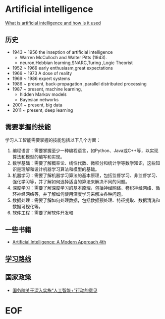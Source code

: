 # Artificial intelligence

[What is artificial intelligence and how is it used](https://www.europarl.europa.eu/news/en/headlines/society/20200827STO85804/what-is-artificial-intelligence-and-how-is-it-used '')


## 历史


- 1943 ~ 1956 the inseption of artificial intelligence
    - Warren McCulloch and Walter Pitts (1943).
    - neuron,Hebbian learning,SNARC,Turing ,Logic Theorist
- 1952 ~ 1969 early enthusiasm,great expectations
- 1966 ~ 1973 A dose of reality
- 1969 ~ 1986 expert systems
- 1986 ~ present, back-propagation ,parallel distributed processing
- 1987 ~ present, machine learning, 
    - hidden Markov models 
    - Bayesian networks
- 2001 ~ present, big data
- 2011 ~ present, deep learning 



## 需要掌握的技能
学习人工智能需要掌握的技能包括以下几个方面：
1. 编程语言：需要掌握至少一种编程语言，如Python、Java或C++等，以实现算法和模型的编写和实现。
2. 数学基础：需要了解概率论、线性代数、微积分和统计学等数学知识，这些知识是理解和设计机器学习算法和模型的基础。
3. 机器学习：需要了解机器学习算法的基本原理，包括监督学习、非监督学习、强化学习等，并了解如何选择适当的算法来解决不同的问题。
4. 深度学习：需要了解深度学习的基本原理，包括神经网络、卷积神经网络、循环神经网络等，并了解如何使用深度学习来解决各种问题。
5. 数据处理：需要了解如何处理数据，包括数据预处理、特征提取、数据清洗和数据可视化等。
6. 软件工程：需要了解软件开发和


## 一些书籍
- [Artificial Intelligence: A Modern Approach 4th](https://pdf.poul666.top/web/viewer.html?file=https://file.poul666.top/poul/%E6%96%B0%E5%8A%A0%E5%8D%B71/study/ebook/ai/Artificial.Intelligence.A.Modern.Approach.4th.Edition.Peter.Norvig.%20Stuart.Russell.Pearson.9780134610993.EBooksWorld.ir.pdf)


## [学习路线](https://github.com/loveunk/machine-learning-deep-learning-notes?tab=readme-ov-file)


## 国家政策

- [国务院关于深入实施“人工智能+”行动的意见](https://www.gov.cn/zhengce/content/202508/content_7037861.htm)


# EOF